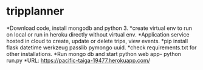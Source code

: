 # tripplanner
*Download code, install mongodb and python 3.
*create virtual env to run on local or run in heroku directly without virtual env.
*Application service hosted in cloud to create, update or delete trips, view events. 
*pip install flask datetime werkzeug passlib pymongo uuid.
*check requirements.txt for other installations.
*Run mongo db and start python web app- python run.py
*URL: https://pacific-taiga-19477.herokuapp.com/
